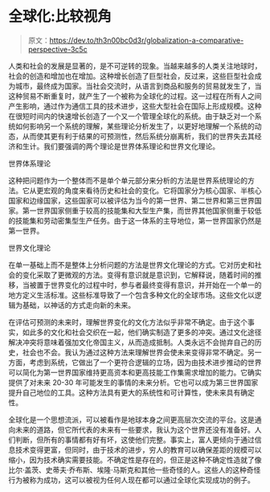 # 全球化:比较视角

> 原文：<https://dev.to/th3n00bc0d3r/globalization-a-comparative-perspective-3c5c>

人类和社会的发展是显著的，是不可逆转的现象。当越来越多的人类关注地球时，社会的创造和增加也在增加。这种增长创造了巨型社会，反过来，这些巨型社会成为城市，最终成为国家。当社会交流时，从语言到商品和服务的贸易就发生了，当这种贸易不断重复时，就产生了一个被称为全球化的过程。这一过程在所有人之间产生影响，通过作为通信工具的技术进步，这些大型社会在国际上形成规模。这种在很短时间内的快速增长创造了一个又一个管理全球化的系统。由于缺乏对一个系统如何影响另一个系统的理解，某些理论分析发生了，以更好地理解一个系统的动态，从而使其更有利于结果的可预测性，然后系统分崩离析，我们的世界失去其经济和生计。我们要强调的两个理论是世界体系理论和世界文化理论。

世界体系理论

这种把问题作为一个整体而不是单个单元部分来分析的方法是世界系统理论的方法。它从更宏观的角度来看待历史和社会的变化。它将国家分为核心国家、半核心国家和边缘国家，这些国家可以被评估为当今的第一世界、第二世界和第三世界国家。第一世界国家侧重于较高的技能集和大型生产集，而世界其他国家侧重于较低的技能集和劳动密集型生产任务。由于这一体系的主导地位，第一世界国家仍然是第一世界。

世界文化理论

在单一基础上而不是整体上分析问题的方法是世界文化理论的方式。它对历史和社会的变化采取了更微观的方法。变得有意识就是意识到，它解释说，随着时间的推移，当被置于世界变化的过程中时，参与者最终变得有意识，并开始在一个单一的地方定义生活标准。这些标准导致了一个包含多种文化的全球市场。这些文化以逻辑为基础，以神话的方式走向新的未来。

在评估可预测的未来时，理解世界变化的文化方法似乎非常不确定。由于这个事实，如此多的文化和社会交织在一起，他们确实制造了更多的冲突。通过文化途径解决冲突将意味着强加文化帝国主义，从而造成抵制。人类永远不会抛弃自己的历史，社会也不会。我认为通过这种方法来理解世界会使未来变得非常不确定。另一方面，考虑到系统，它做出了一个更符合逻辑的立场，因为由技术进步推动的世界可以简化为第一世界国家维持更高资本和更高技能工作集需求增加的能力。它确实提供了对未来 20-30 年可能发生的事情的未来分析。它也可以成为第三世界国家提升自己地位的工具。这种方法具有更大的系统性和可计算性，使未来具有确定性。

全球化是一个思想流派，可以被看作是地球本身之间更高层次交流的平台。这是通向未来的道路，但它所代表的未来有一些要求，我认为这个世界还没有准备好。人们判断，但所有的事情都有好有坏，这使他们完整。事实上，富人更倾向于通过信息技术变得更富，但同时，由于技术的进步，穷人的教育可以确保差距的规模可以缩小，因为技术确实需要技能。不确定性是存在的，但正是这种不确定性造就了像比尔·盖茨、史蒂夫·乔布斯、埃隆·马斯克和其他一些奇怪的人。这些人的这种奇怪行为被称为成功，这可以被视为任何人现在都可以通过全球化实现成功的例子。